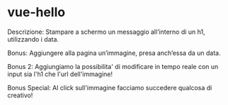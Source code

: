 # vue-hello

Descrizione:
Stampare a schermo un messaggio all’interno di un h1, utilizzando i data.

Bonus:
Aggiungere alla pagina un’immagine, presa anch’essa da un data.

Bonus 2:
Aggiungiamo la possibilita' di modificare in tempo reale con un input sia l'h1 che l'url dell'immagine!

Bonus Special:
Al click sull'immagine facciamo succedere qualcosa di creativo!